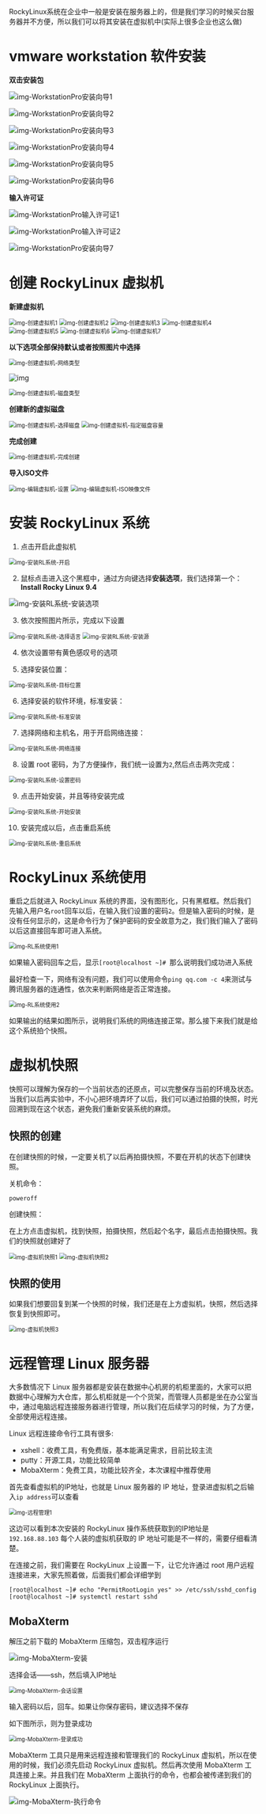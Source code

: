 RockyLinux系统在企业中一般是安装在服务器上的，但是我们学习的时候买台服务器并不方便，所以我们可以将其安装在虚拟机中(实际上很多企业也这么做)

# vmware workstation 软件安装

**双击安装包**

![img-WorkstationPro安装向导1](Linux系统安装/WorkstationPro安装向导1.png)

![img-WorkstationPro安装向导2](Linux系统安装/WorkstationPro安装向导2.png)

![img-WorkstationPro安装向导3](Linux系统安装/WorkstationPro安装向导3.png)

![img-WorkstationPro安装向导4](Linux系统安装/WorkstationPro安装向导4.png)

![img-WorkstationPro安装向导5](Linux系统安装/WorkstationPro安装向导5.png)

![img-WorkstationPro安装向导6](Linux系统安装/WorkstationPro安装向导6.png)

**输入许可证**

![img-WorkstationPro输入许可证1](Linux系统安装/WorkstationPro输入许可证1.png)

![img-WorkstationPro输入许可证2](Linux系统安装/WorkstationPro输入许可证2.png)

![img-WorkstationPro安装向导7](Linux系统安装/WorkstationPro安装向导7.png)

# 创建 RockyLinux 虚拟机

**新建虚拟机**

<img src="Linux系统安装/创建虚拟机1.png" alt="img-创建虚拟机1" style="zoom:80%;" />

<img src="Linux系统安装/创建虚拟机2.png" alt="img-创建虚拟机2" style="zoom:80%;" />

<img src="Linux系统安装/创建虚拟机3.png" alt="img-创建虚拟机3" style="zoom:80%;" />

<img src="Linux系统安装/创建虚拟机4.png" alt="img-创建虚拟机4" style="zoom:80%;" />

<img src="Linux系统安装/创建虚拟机5.png" alt="img-创建虚拟机5" style="zoom:80%;" />

<img src="Linux系统安装/创建虚拟机6.png" alt="img-创建虚拟机6" style="zoom:80%;" />

<img src="Linux系统安装/创建虚拟机7.png" alt="img-创建虚拟机7" style="zoom:80%;" />

**以下选项全部保持默认或者按照图片中选择**

<img src="Linux系统安装/创建虚拟机-网络类型.png" alt="img-创建虚拟机-网络类型" style="zoom:80%;" />

![img](Linux系统安装/创建虚拟机-SCSI控制器.png)

<img src="Linux系统安装/创建虚拟机-磁盘类型.png" alt="img-创建虚拟机-磁盘类型" style="zoom:80%;" />

**创建新的虚拟磁盘**

<img src="Linux系统安装/创建虚拟机-选择磁盘.png" alt="img-创建虚拟机-选择磁盘" style="zoom:80%;" />

<img src="Linux系统安装/创建虚拟机-指定磁盘容量.png" alt="img-创建虚拟机-指定磁盘容量" style="zoom:80%;" />

**完成创建**

<img src="Linux系统安装/创建虚拟机-完成创建.png" alt="img-创建虚拟机-完成创建" style="zoom:80%;" />

**导入ISO文件**

<img src="Linux系统安装/编辑虚拟机-设置.png" alt="img-编辑虚拟机-设置" style="zoom:80%;" />

<img src="Linux系统安装/编辑虚拟机-ISO映像文件.png" alt="img-编辑虚拟机-ISO映像文件" style="zoom: 80%;" />



# 安装 RockyLinux 系统

1. 点击开启此虚拟机

<img src="Linux系统安装/安装RL系统-开启.png" alt="img-安装RL系统-开启" style="zoom:80%;" />

2. 鼠标点击进入这个黑框中，通过方向键选择**安装选项**，我们选择第一个：**Install Rocky Linux 9.4**

<img src="Linux系统安装/安装RL系统-安装选项.png" alt="img-安装RL系统-安装选项"  />

3. 依次按照图片所示，完成以下设置

<img src="Linux系统安装/安装RL系统-选择语言.png" alt="img-安装RL系统-选择语言" style="zoom:80%;" />

<img src="Linux系统安装/安装RL系统-安装源.png" alt="img-安装RL系统-安装源" style="zoom:80%;" />

4. 依次设置带有黄色感叹号的选项

5. 选择安装位置：

<img src="Linux系统安装/安装RL系统-目标位置.png" alt="img-安装RL系统-目标位置" style="zoom:80%;" />

6. 选择安装的软件环境，标准安装：

<img src="Linux系统安装/安装RL系统-标准安装.png" alt="img-安装RL系统-标准安装" style="zoom:80%;" />

7. 选择网络和主机名，用于开启网络连接：

<img src="Linux系统安装/安装RL系统-网络连接.png" alt="img-安装RL系统-网络连接" style="zoom:80%;" />

8. 设置 root 密码，为了方便操作，我们统一设置为`2`,然后点击两次完成：

<img src="Linux系统安装/安装RL系统-设置密码.png" alt="img-安装RL系统-设置密码" style="zoom:80%;" />

9. 点击开始安装，并且等待安装完成

<img src="Linux系统安装/安装RL系统-开始安装.png" alt="img-安装RL系统-开始安装" style="zoom:80%;" />

10. 安装完成以后，点击重启系统

<img src="Linux系统安装/安装RL系统-重启系统.png" alt="img-安装RL系统-重启系统" style="zoom:80%;" />

# RockyLinux 系统使用

重启之后就进入 RockyLinux 系统的界面，没有图形化，只有黑框框。然后我们先输入用户名`root`回车以后，在输入我们设置的密码`2`。但是输入密码的时候，是没有任何显示的，这是命令行为了保护密码的安全故意为之，我们我们输入了密码以后这直接回车即可进入系统。

<img src="Linux系统安装/RL系统使用1.png" alt="img-RL系统使用1" style="zoom:80%;" />

如果输入密码回车之后，显示`[root@localhost ~]# `那么说明我们成功进入系统

最好检查一下，网络有没有问题，我们可以使用命令`ping qq.com -c 4`来测试与腾讯服务器的连通性，依次来判断网络是否正常连接。

<img src="Linux系统安装/RL系统使用2.png" alt="img-RL系统使用2" style="zoom:80%;" />

如果输出的结果如图所示，说明我们系统的网络连接正常。那么接下来我们就是给这个系统拍个快照。

# 虚拟机快照

快照可以理解为保存的一个当前状态的还原点，可以完整保存当前的环境及状态。当我们以后再实验中，不小心把环境弄坏了以后，我们可以通过拍摄的快照，时光回溯到现在这个状态，避免我们重新安装系统的麻烦。

## 快照的创建

在创建快照的时候，一定要关机了以后再拍摄快照，不要在开机的状态下创建快照。

关机命令：

```shell
poweroff
```

创建快照：

在上方点击虚拟机，找到快照，拍摄快照，然后起个名字，最后点击拍摄快照。我们的快照就创建好了

<img src="Linux系统安装/虚拟机快照1.png" alt="img-虚拟机快照1" style="zoom:80%;" />

<img src="Linux系统安装/虚拟机快照2.png" alt="img-虚拟机快照2" style="zoom:80%;" />

## 快照的使用

如果我们想要回复到某一个快照的时候，我们还是在上方虚拟机，快照，然后选择恢复到快照即可。

<img src="Linux系统安装/虚拟机快照3.png" alt="img-虚拟机快照3" style="zoom:80%;" />

# 远程管理 Linux 服务器

大多数情况下 Linux 服务器都是安装在数据中心机房的机柜里面的，大家可以把数据中心理解为大仓库，那么机柜就是一个个货架，而管理人员都是坐在办公室当中，通过电脑远程连接服务器进行管理，所以我们在后续学习的时候，为了方便，全部使用远程连接。

Linux 远程连接命令行工具有很多:

- xshell：收费工具，有免费版，基本能满足需求，目前比较主流
- putty：开源工具，功能比较简单
- MobaXterm：免费工具，功能比较齐全，本次课程中推荐使用

首先查看虚拟机的IP地址，也就是 Linux 服务器的 IP 地址，登录进虚拟机之后输入`ip address`可以查看

<img src="Linux系统安装/远程管理1.png" alt="img-远程管理1" style="zoom:80%;" />

这边可以看到本次安装的 RockyLinux 操作系统获取到的IP地址是 `192.168.88.103` 每个人装的虚拟机获取的 IP 地址可能是不一样的，需要仔细看清楚。

在连接之前，我们需要在 RockyLinux 上设置一下，让它允许通过 root 用户远程连接进来，大家先照着做，后面我们都会详细学到

```shell
[root@localhost ~]# echo "PermitRootLogin yes" >> /etc/ssh/sshd_config
[root@localhost ~]# systemctl restart sshd
```

## MobaXterm

解压之前下载的 MobaXterm 压缩包，双击程序运行

![img-MobaXterm-安装](Linux系统安装/MobaXterm-安装.png)

选择会话——ssh，然后填入IP地址

<img src="Linux系统安装/MobaXterm-会话设置.png" alt="img-MobaXterm-会话设置" style="zoom:80%;" />

输入密码以后，回车。如果让你保存密码，建议选择不保存

如下图所示，则为登录成功

<img src="Linux系统安装/MobaXterm-登录成功.png" alt="img-MobaXterm-登录成功" style="zoom:80%;" />

MobaXterm 工具只是用来远程连接和管理我们的 RockyLinux 虚拟机，所以在使用的时候，我们必须先启动 RockyLinux 虚拟机。然后再次使用 MobaXterm 工具连接上来。并且我们在 MobaXterm 上面执行的命令，也都会被传递到我们的 RockyLinux 上面执行。

![img-MobaXterm-执行命令](Linux系统安装/MobaXterm-执行命令.png)